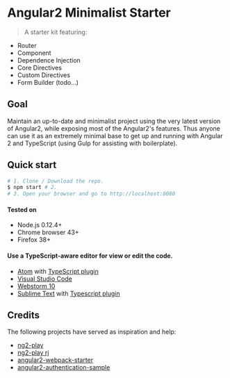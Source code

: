 # Angular2 Minimalist Starter

> A starter kit featuring:
* Router
* Component
* Dependence Injection
* Core Directives
* Custom Directives
* Form Builder (todo...)

## Goal
Maintain an up-to-date and minimalist project using the very latest version of Angular2, while exposing most of the Angular2's features. Thus anyone can use it as an extremely minimal base to get up and running with Angular 2 and TypeScript (using Gulp for assisting with boilerplate).

## Quick start
```bash
# 1. Clone / Download the repo.
$ npm start # 2.
# 3. Open your browser and go to http://localhost:8080
```
#### Tested on
* Node.js 0.12.4+
* Chrome browser 43+
* Firefox 38+

#### Use a TypeScript-aware editor for view or edit the code.
* [Atom](https://atom.io/) with [TypeScript plugin](https://atom.io/packages/atom-typescript)
* [Visual Studio Code](https://code.visualstudio.com/)
* [Webstorm 10](https://www.jetbrains.com/webstorm/download/)
* [Sublime Text](http://www.sublimetext.com/3) with [Typescript plugin](https://github.com/Microsoft/Typescript-Sublime-plugin#installation)

## Credits
The following projects have served as inspiration and help:
- [ng2-play](https://github.com/pkozlowski-opensource/ng2-play)
- [ng2-play rj](https://github.com/rolandjitsu/ng2-play)
- [angular2-webpack-starter](https://github.com/angular-class/angular2-webpack-starter)
- [angular2-authentication-sample](https://github.com/auth0/angular2-authentication-sample)

